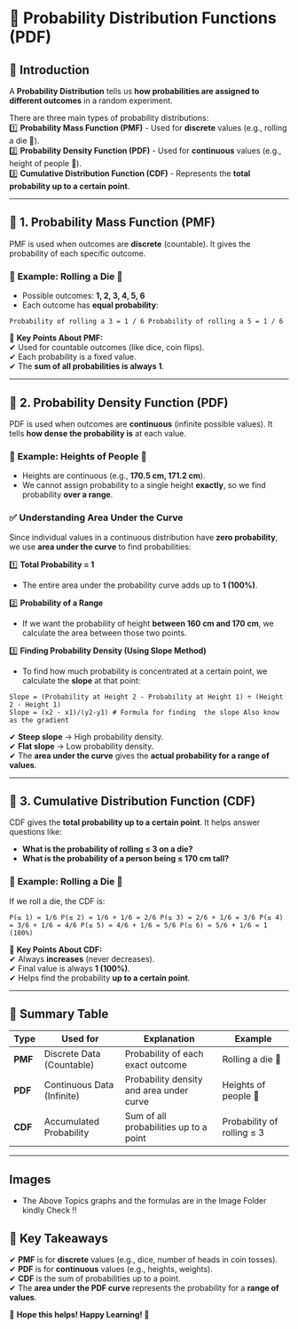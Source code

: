 # 🎲 **Probability Distribution Functions (PDF)**

## 🔹 **Introduction**

A **Probability Distribution** tells us **how probabilities are assigned to different outcomes** in a random experiment.

There are three main types of probability distributions:  
1️⃣ **Probability Mass Function (PMF)** - Used for **discrete** values (e.g., rolling a die 🎲).  
2️⃣ **Probability Density Function (PDF)** - Used for **continuous** values (e.g., height of people 📏).  
3️⃣ **Cumulative Distribution Function (CDF)** - Represents the **total probability up to a certain point**.

---

## 🎯 **1. Probability Mass Function (PMF)**

PMF is used when outcomes are **discrete** (countable). It gives the probability of each specific outcome.

### 📌 **Example: Rolling a Die 🎲**

- Possible outcomes: **1, 2, 3, 4, 5, 6**
- Each outcome has **equal probability**:

```text
Probability of rolling a 3 = 1 / 6 Probability of rolling a 5 = 1 / 6
```

📌 **Key Points About PMF:**  
✔ Used for countable outcomes (like dice, coin flips).  
✔ Each probability is a fixed value.  
✔ The **sum of all probabilities is always 1**.

---

## 🎯 **2. Probability Density Function (PDF)**

PDF is used when outcomes are **continuous** (infinite possible values). It tells **how dense the probability is** at each value.

### 📌 **Example: Heights of People 📏**

- Heights are continuous (e.g., **170.5 cm, 171.2 cm**).
- We cannot assign probability to a single height **exactly**, so we find probability **over a range**.

### ✅ **Understanding Area Under the Curve**

Since individual values in a continuous distribution have **zero probability**, we use **area under the curve** to find probabilities:

1️⃣ **Total Probability = 1**

- The entire area under the probability curve adds up to **1 (100%)**.

2️⃣ **Probability of a Range**

- If we want the probability of height **between 160 cm and 170 cm**, we calculate the area between those two points.

3️⃣ **Finding Probability Density (Using Slope Method)**

- To find how much probability is concentrated at a certain point, we calculate the **slope** at that point:

```text
Slope = (Probability at Height 2 - Probability at Height 1) ÷ (Height 2 - Height 1)
Slope = (x2 - x1)/(y2-y1) # Formula for finding  the slope Also know as the gradient
```

✔ **Steep slope** → High probability density.  
✔ **Flat slope** → Low probability density.  
✔ The **area under the curve** gives the **actual probability for a range of values**.

---

## 🎯 **3. Cumulative Distribution Function (CDF)**

CDF gives the **total probability up to a certain point**. It helps answer questions like:

- **What is the probability of rolling ≤ 3 on a die?**
- **What is the probability of a person being ≤ 170 cm tall?**

### 📌 **Example: Rolling a Die 🎲**

If we roll a die, the CDF is:

```text
P(≤ 1) = 1/6 P(≤ 2) = 1/6 + 1/6 = 2/6 P(≤ 3) = 2/6 + 1/6 = 3/6 P(≤ 4) = 3/6 + 1/6 = 4/6 P(≤ 5) = 4/6 + 1/6 = 5/6 P(≤ 6) = 5/6 + 1/6 = 1 (100%)
```

📌 **Key Points About CDF:**  
✔ Always **increases** (never decreases).  
✔ Final value is always **1 (100%)**.  
✔ Helps find the probability **up to a certain point**.

---

## 🎯 **Summary Table**

| Type    | Used for                   | Explanation                              | Example                    |
| ------- | -------------------------- | ---------------------------------------- | -------------------------- |
| **PMF** | Discrete Data (Countable)  | Probability of each exact outcome        | Rolling a die 🎲           |
| **PDF** | Continuous Data (Infinite) | Probability density and area under curve | Heights of people 📏       |
| **CDF** | Accumulated Probability    | Sum of all probabilities up to a point   | Probability of rolling ≤ 3 |

---

## Images

- The Above Topics graphs and the formulas are in the Image Folder kindly Check !!

## 🚀 **Key Takeaways**

✔ **PMF** is for **discrete** values (e.g., dice, number of heads in coin tosses).  
✔ **PDF** is for **continuous** values (e.g., heights, weights).  
✔ **CDF** is the sum of probabilities up to a point.  
✔ The **area under the PDF curve** represents the probability for a **range of values**.

🎯 **Hope this helps! Happy Learning! 🚀**
